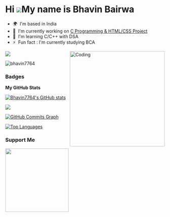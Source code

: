 Hi ![](https://user-images.githubusercontent.com/18350557/176309783-0785949b-9127-417c-8b55-ab5a4333674e.gif)My name is Bhavin Bairwa
=====================================================================================================================================

* 🌍  I'm based in India
* 🚀  I'm currently working on [C Programming & HTML/CSS Project](http://a)
* 🧠  I'm learning C/C++ with DSA
* ⚡  Fun fact : I'm currently studying BCA
<img align="right" alt="Coding" width="300" src="https://media.tenor.com/BqbIhT4Mb7cAAAAd/programmer-rounded-edges.gif">
<img
src="https://img.shields.io/github/followers/bhavin7764?logo=github&style=for-the-badge&color=0891b2&labelColor=1c1917" /></a>
<p align="left"> <img src="https://komarev.com/ghpvc/?username=bhavin7764&label=Profile%20views&color=0e75b6&style=flat" alt="bhavin7764" /> </p>



### Badges

<b>My GitHub Stats</b>

<a href="http://www.github.com/Bhavin7764"><img src="https://github-readme-stats.vercel.app/api?username=Bhavin7764&show_icons=true&hide=&count_private=true&title_color=22c55e&text_color=ffffff&icon_color=0891b2&bg_color=1c1917&hide_border=true&show_icons=true" alt="Bhavin7764's GitHub stats" /></a>

<a href="http://www.github.com/Bhavin7764"><img src="https://github-readme-streak-stats.herokuapp.com/?user=Bhavin7764&stroke=ffffff&background=1c1917&ring=22c55e&fire=22c55e&currStreakNum=ffffff&currStreakLabel=22c55e&sideNums=ffffff&sideLabels=ffffff&dates=ffffff&hide_border=true" /></a>

<a href="http://www.github.com/Bhavin7764"><img src="https://github-readme-activity-graph.cyclic.app/graph?username=Bhavin7764&bg_color=1c1917&color=ffffff&line=0891b2&point=ffffff&area_color=1c1917&area=true&hide_border=true&custom_title=GitHub%20Commits%20Graph" alt="GitHub Commits Graph" /></a>

<a href="https://github.com/Bhavin7764" align="left"><img src="https://github-readme-stats.vercel.app/api/top-langs/?username=Bhavin7764&langs_count=10&title_color=22c55e&text_color=ffffff&icon_color=0891b2&bg_color=1c1917&hide_border=true&locale=en&custom_title=Top%20%Languages" alt="Top Languages" /></a>

### Support Me

<a href="https://www.buymeacoffee.com/Bhavin Bairwa"><img src="https://cdn.buymeacoffee.com/buttons/v2/default-yellow.png" width="200" /></a>

